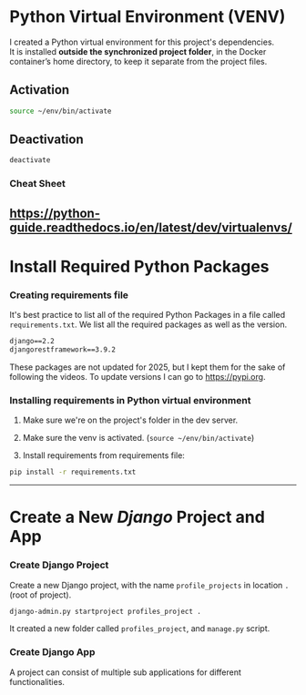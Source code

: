 # Python Virtual Environment (VENV)

I created a Python virtual environment for this project's dependencies.  
It is installed **outside the synchronized project folder**, in the Docker container’s home directory, to keep it separate from the project files.

## Activation
```bash
source ~/env/bin/activate
```

## Deactivation
```bash
deactivate
```

### Cheat Sheet
https://python-guide.readthedocs.io/en/latest/dev/virtualenvs/
--------

# Install Required Python Packages

### Creating requirements file
It's best practice to list all of the required Python Packages in a file called `requirements.txt`.
We list all the required packages as well as the version. 

```txt
django==2.2
djangorestframework==3.9.2
```

These packages are not updated for 2025, but I kept them for the sake of following the videos.
To update versions I can go to https://pypi.org.

### Installing requirements in Python virtual environment

1. Make sure we're on the project's folder in the dev server. 

2. Make sure the venv is activated. (`source ~/env/bin/activate`) 
3. Install requirements from requirements file: 
```bash
pip install -r requirements.txt 
```

-----
# Create a New *Django* Project and App
### Create Django Project
Create a new Django project, with the name `profile_projects` in location `.` (root of project).

```bash
django-admin.py startproject profiles_project .
```

It created a new folder called `profiles_project`, and `manage.py` script. 

### Create Django App
A project can consist of multiple sub applications for different functionalities. 

